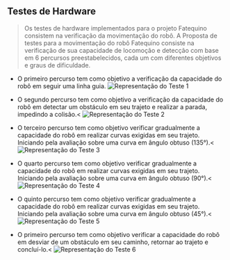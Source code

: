 ## Testes de Hardware

> Os testes de hardware implementados para o projeto Fatequino consistem na verificação da movimentação do robô.
A Proposta de testes para a movimentação do robô Fatequino consiste na verificação de sua capacidade de locomoção e detecção com base em 6 percursos preestabelecidos, cada um com diferentes objetivos e graus de dificuldade.

- O primeiro percurso tem como objetivo a verificação da capacidade do robô em seguir uma linha guia.
![Representação do Teste 1](readmefiles/Teste1.gif)

- O segundo percurso tem como objetivo a verificação da capacidade do robô em detectar um obstáculo em seu trajeto e realizar a parada, impedindo a colisão.<
![Representação do Teste 2](readmefiles/Teste2.gif)

- O terceiro percurso tem como objetivo verificar gradualmente a capacidade do robô em realizar curvas exigidas em seu trajeto. Iniciando pela avaliação sobre uma curva em ângulo obtuso (135°).<
![Representação do Teste 3](readmefiles/Teste3.gif)

- O quarto percurso tem como objetivo verificar gradualmente a capacidade do robô em realizar curvas exigidas em seu trajeto. Iniciando pela avaliação sobre uma curva em ângulo obtuso (90°).<
![Representação do Teste 4](readmefiles/Teste4.gif)

- O quinto percurso tem como objetivo verificar gradualmente a capacidade do robô em realizar curvas exigidas em seu trajeto. Iniciando pela avaliação sobre uma curva em ângulo obtuso (45°).<
![Representação do Teste 5](readmefiles/Teste5.gif)

- O primeiro percurso tem como objetivo verificar a capacidade do robô em desviar de um obstáculo em seu caminho, retornar ao trajeto e concluí-lo.<
![Representação do Teste 6](readmefiles/Teste6.gif)
